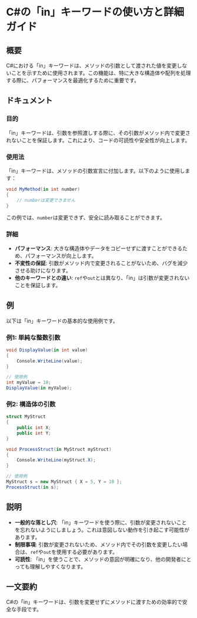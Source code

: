 <!--
Meta Description: # C#の「in」キーワードの使い方と詳細ガイド ## 概要 C#における「in」キーワードは、メソッドの引数として渡された値を変更しないことを示すために使用されます。この機能は、特に大きな構造体や配列を処理する際に、パフォーマンスを最適化するために重要です。 ## ドキュメント ### 目的 「i...
Meta Keywords: mystruct, int, キーワードは, csharp, void
-->

# C#の「in」キーワードの使い方と詳細ガイド

## 概要
C#における「in」キーワードは、メソッドの引数として渡された値を変更しないことを示すために使用されます。この機能は、特に大きな構造体や配列を処理する際に、パフォーマンスを最適化するために重要です。

## ドキュメント
### 目的
「in」キーワードは、引数を参照渡しする際に、その引数がメソッド内で変更されないことを保証します。これにより、コードの可読性や安全性が向上します。

### 使用法
「in」キーワードは、メソッドの引数宣言に付加します。以下のように使用します：

```csharp
void MyMethod(in int number)
{
    // numberは変更できません
}
```

この例では、`number`は変更できず、安全に読み取ることができます。

### 詳細
- **パフォーマンス**: 大きな構造体やデータをコピーせずに渡すことができるため、パフォーマンスが向上します。
- **不変性の保証**: 引数がメソッド内で変更されることがないため、バグを減少させる助けになります。
- **他のキーワードとの違い**: `ref`や`out`とは異なり、「in」は引数が変更されないことを保証します。

## 例
以下は「in」キーワードの基本的な使用例です。

### 例1: 単純な整数引数
```csharp
void DisplayValue(in int value)
{
    Console.WriteLine(value);
}

// 使用例
int myValue = 10;
DisplayValue(in myValue);
```

### 例2: 構造体の引数
```csharp
struct MyStruct
{
    public int X;
    public int Y;
}

void ProcessStruct(in MyStruct myStruct)
{
    Console.WriteLine(myStruct.X);
}

// 使用例
MyStruct s = new MyStruct { X = 5, Y = 10 };
ProcessStruct(in s);
```

## 説明
- **一般的な落とし穴**: 「in」キーワードを使う際に、引数が変更されないことを忘れないようにしましょう。これは意図しない動作を引き起こす可能性があります。
- **制限事項**: 引数が変更されないため、メソッド内でその引数を変更したい場合は、`ref`や`out`を使用する必要があります。
- **可読性**: 「in」を使うことで、メソッドの意図が明確になり、他の開発者にとっても理解しやすくなります。

## 一文要約
C#の「in」キーワードは、引数を変更せずにメソッドに渡すための効率的で安全な手段です。